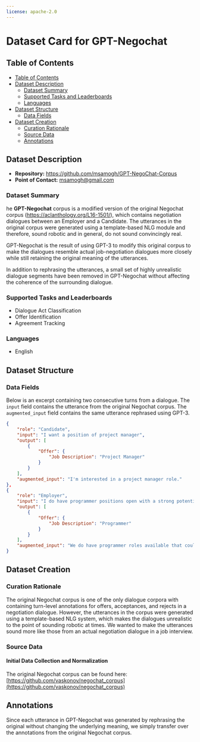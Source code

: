 ```yaml
---
license: apache-2.0
---
```


# Dataset Card for GPT-Negochat

## Table of Contents
- [Table of Contents](#table-of-contents)
- [Dataset Description](#dataset-description)
  - [Dataset Summary](#dataset-summary)
  - [Supported Tasks and Leaderboards](#supported-tasks-and-leaderboards)
  - [Languages](#languages)
- [Dataset Structure](#dataset-structure)
  - [Data Fields](#data-fields)
- [Dataset Creation](#dataset-creation)
  - [Curation Rationale](#curation-rationale)
  - [Source Data](#source-data)
  - [Annotations](#annotations)

## Dataset Description

- **Repository:** https://github.com/msamogh/GPT-NegoChat-Corpus
- **Point of Contact:** msamogh@gmail.com

### Dataset Summary
he **GPT-Negochat** corpus is a modified version of the original Negochat corpus (https://aclanthology.org/L16-1501/), which contains negotiation dialogues between an Employer and a Candidate. The utterances in the original corpus were generated using a template-based NLG module and therefore, sound robotic and in general, do not sound convincingly real.

GPT-Negochat is the result of using GPT-3 to modify this original corpus to make the dialogues resemble actual job-negotiation dialogues more closely while still retaining the original meaning of the utterances.

In addition to rephrasing the utterances, a small set of highly unrealistic dialogue segments have been removed in GPT-Negochat without affecting the coherence of the surrounding dialogue.

### Supported Tasks and Leaderboards

- Dialogue Act Classification
- Offer Identification
- Agreement Tracking

### Languages

- English

## Dataset Structure

### Data Fields

Below is an excerpt containing two consecutive turns from a dialogue. The `input` field contains the utterance from the original Negochat corpus. The `augmented_input` field contains the same utterance rephrased using GPT-3.

```json
{
    "role": "Candidate",
    "input": "I want a position of project manager",
    "output": [
        {
            "Offer": {
                "Job Description": "Project Manager"
            }
        }
    ],
    "augmented_input": "I'm interested in a project manager role."
},
{
    "role": "Employer",
    "input": "I do have programmer positions open with a strong potential to advance to project manager based on your performance.",
    "output": [
        {
            "Offer": {
                "Job Description": "Programmer"
            }
        }
    ],
    "augmented_input": "We do have programmer roles available that could provide you with the opportunity to advance to project manager based on your performance. "
}
```

## Dataset Creation

### Curation Rationale

The original Negochat corpus is one of the only dialogue corpora with containing turn-level annotations for offers, acceptances, and rejects in a negotiation dialogue.
However, the utterances in the corpus were generated using a template-based NLG system, which makes the dialogues unrealistic to the point of sounding robotic at times.
We wanted to make the utterances sound more like those from an actual negotiation dialogue in a job interview.

### Source Data

#### Initial Data Collection and Normalization

The original Negochat corpus can be found here: [https://github.com/vaskonov/negochat_corpus](https://github.com/vaskonov/negochat_corpus)

## Annotations
Since each utterance in GPT-Negochat was generated by rephrasing the original without changing the underlying meaning, we simply transfer over the annotations from the original Negochat corpus.